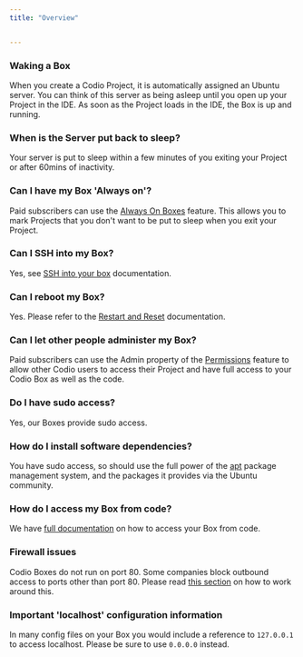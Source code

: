 ```yaml
---
title: "Overview"


---
```


### Waking a Box
When you create a Codio Project, it is automatically assigned an Ubuntu server. You can think of this server as being asleep until you open up your Project in the IDE. As soon as the Project loads in the IDE, the Box is up and running.

### When is the Server put back to sleep?
Your server is put to sleep within a few minutes of you exiting your Project or after 60mins of inactivity.

### Can I have my Box 'Always on'?
Paid subscribers can use the [Always On Boxes](/ide/boxes/always-on/) feature. This allows you to mark Projects that you don't want to be put to sleep when you exit your Project.

### Can I SSH into my Box?
Yes, see [SSH into your box](/ide/boxes/access/ssh-access/) documentation.

### Can I reboot my Box?
Yes. Please refer to the [Restart and Reset](/ide/boxes/restart-reset/) documentation.

### Can I let other people administer my Box?
Paid subscribers can use the Admin property of the [Permissions](/ide/customization/permissions) feature to allow other Codio users to access their Project and have full access to your Codio Box as well as the code.

### Do I have sudo access?
Yes, our Boxes provide sudo access.

### How do I install software dependencies?
You have sudo access, so should use the full power of the [apt](https://help.ubuntu.com/community/AptGet/Howto) package management system, and the packages it provides via the Ubuntu community.

### How do I access my Box from code?
We have [full documentation](/ide/boxes/ext-access/) on how to access your Box from code.

### Firewall issues
Codio Boxes do not run on port 80. Some companies block outbound access to ports other than port 80. Please read [this section](/ide/boxes/ext-access/) on how to work around this.

### Important 'localhost' configuration information
In many config files on your Box you would include a reference to `127.0.0.1` to access localhost. Please be sure to use `0.0.0.0` instead.
